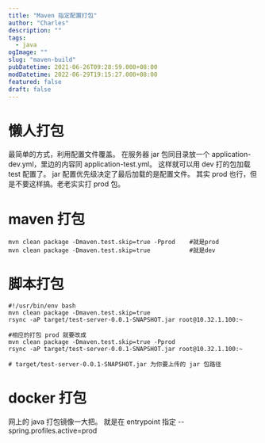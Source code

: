 ```yaml
---
title: "Maven 指定配置打包"
author: "Charles"
description: ""
tags:
  - java
ogImage: ""
slug: "maven-build"
pubDatetime: 2021-06-26T09:28:59.000+08:00
modDatetime: 2022-06-29T19:15:27.000+08:00
featured: false
draft: false
---
```


# 懒人打包

最简单的方式，利用配置文件覆盖。
在服务器 jar 包同目录放一个 application-dev.yml，里边的内容同 application-test.yml。
这样就可以用 dev 打的包加载 test 配置了。
jar 配置优先级决定了最后加载的是配置文件。
其实 prod 也行，但是不要这样搞。老老实实打 prod 包。

# maven 打包

```shell
mvn clean package -Dmaven.test.skip=true -Pprod    #就是prod
mvn clean package -Dmaven.test.skip=true           #就是dev
```

# 脚本打包

```shell
#!/usr/bin/env bash
mvn clean package -Dmaven.test.skip=true
rsync -aP target/test-server-0.0.1-SNAPSHOT.jar root@10.32.1.100:~

#相应的打包 prod 就要改成
mvn clean package -Dmaven.test.skip=true -Pprod
rsync -aP target/test-server-0.0.1-SNAPSHOT.jar root@10.32.1.100:~

# target/test-server-0.0.1-SNAPSHOT.jar 为你要上传的 jar 包路径
```

# docker 打包

网上的 java 打包镜像一大把。
就是在 entrypoint 指定 --spring.profiles.active=prod
